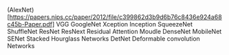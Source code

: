 (AlexNet)[https://papers.nips.cc/paper/2012/file/c399862d3b9d6b76c8436e924a68c45b-Paper.pdf]
VGG
GoogleNet
Xception
Inception
SqueezeNet
ShuffleNet
ResNet
ResNext
Residual Attention Moudle
DenseNet
MobileNet
SENet
Stacked Hourglass Networks
DetNet
Deformable convolution Networks

